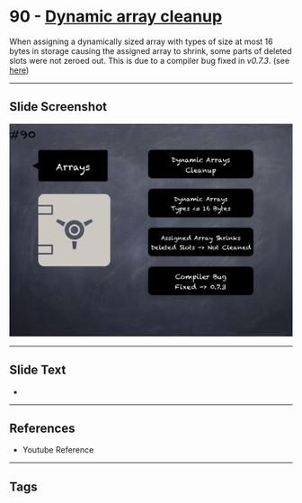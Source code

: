 # 90 - [Dynamic array cleanup](Dynamic%20array%20cleanup.md)
When assigning a dynamically sized array with types of size at most 16 bytes in storage causing the assigned array to shrink, some parts of deleted slots were not zeroed out. This is due to a compiler bug fixed in _v0.7.3_. (see [here](https://docs.soliditylang.org/en/v0.8.9/bugs.html))
___
## Slide Screenshot
![090.png](../images/pitfalls_and_best_practices101/090.png)
___
## Slide Text
- 
___
## References
- Youtube Reference
___
## Tags